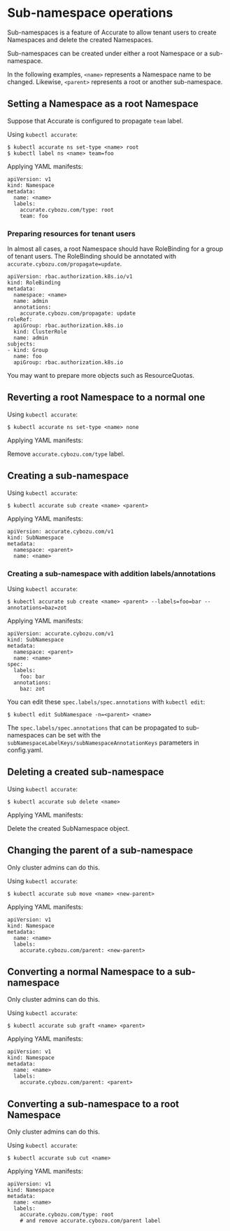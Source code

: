 # Sub-namespace operations

Sub-namespaces is a feature of Accurate to allow tenant users to create Namespaces and delete the created Namespaces.

Sub-namespaces can be created under either a root Namespace or a sub-namespace.

In the following examples, `<name>` represents a Namespace name to be changed.
Likewise, `<parent>` represents a root or another sub-namespace.

## Setting a Namespace as a root Namespace

Suppose that Accurate is configured to propagate `team` label.

Using `kubectl accurate`:

```console
$ kubectl accurate ns set-type <name> root
$ kubectl label ns <name> team=foo
```

Applying YAML manifests:

```console
apiVersion: v1
kind: Namespace
metadata:
  name: <name>
  labels:
    accurate.cybozu.com/type: root
    team: foo
```

### Preparing resources for tenant users

In almost all cases, a root Namespace should have RoleBinding for a group of tenant users.
The RoleBinding should be annotated with `accurate.cybozu.com/propagate=update`.

```console
apiVersion: rbac.authorization.k8s.io/v1
kind: RoleBinding
metadata:
  namespace: <name>
  name: admin
  annotations:
    accurate.cybozu.com/propagate: update
roleRef:
  apiGroup: rbac.authorization.k8s.io
  kind: ClusterRole
  name: admin
subjects:
- kind: Group
  name: foo
  apiGroup: rbac.authorization.k8s.io
```

You may want to prepare more objects such as ResourceQuotas.

## Reverting a root Namespace to a normal one

Using `kubectl accurate`:

```console
$ kubectl accurate ns set-type <name> none
```

Applying YAML manifests:

Remove `accurate.cybozu.com/type` label.

## Creating a sub-namespace

Using `kubectl accurate`:

```console
$ kubectl accurate sub create <name> <parent>
```

Applying YAML manifests:

```console
apiVersion: accurate.cybozu.com/v1
kind: SubNamespace
metadata:
  namespace: <parent>
  name: <name>
```

### Creating a sub-namespace with addition labels/annotations

Using `kubectl accurate`:

```console
$ kubectl accurate sub create <name> <parent> --labels=foo=bar --annotations=baz=zot
```

Applying YAML manifests:

```console
apiVersion: accurate.cybozu.com/v1
kind: SubNamespace
metadata:
  namespace: <parent>
  name: <name>
spec:
  labels:
    foo: bar
  annotations:
    baz: zot
```

You can edit these `spec.labels/spec.annotations` with `kubectl edit`:

```console
$ kubectl edit SubNamespace -n=<parent> <name>
```

The `spec.labels/spec.annotations` that can be propagated to sub-namespaces can be set with the `subNamespaceLabelKeys/subNamespaceAnnotationKeys` parameters in config.yaml.

## Deleting a created sub-namespace

Using `kubectl accurate`:

```console
$ kubectl accurate sub delete <name>
```

Applying YAML manifests:

Delete the created SubNamespace object.

## Changing the parent of a sub-namespace

Only cluster admins can do this.

Using `kubectl accurate`:

```console
$ kubectl accurate sub move <name> <new-parent>
```

Applying YAML manifests:

```console
apiVersion: v1
kind: Namespace
metadata:
  name: <name>
  labels:
    accurate.cybozu.com/parent: <new-parent>
```

## Converting a normal Namespace to a sub-namespace

Only cluster admins can do this.

Using `kubectl accurate`:

```console
$ kubectl accurate sub graft <name> <parent>
```

Applying YAML manifests:

```console
apiVersion: v1
kind: Namespace
metadata:
  name: <name>
  labels:
    accurate.cybozu.com/parent: <parent>
```

## Converting a sub-namespace to a root Namespace

Only cluster admins can do this.

Using `kubectl accurate`:

```console
$ kubectl accurate sub cut <name>
```

Applying YAML manifests:

```console
apiVersion: v1
kind: Namespace
metadata:
  name: <name>
  labels:
    accurate.cybozu.com/type: root
    # and remove accurate.cybozu.com/parent label
```
